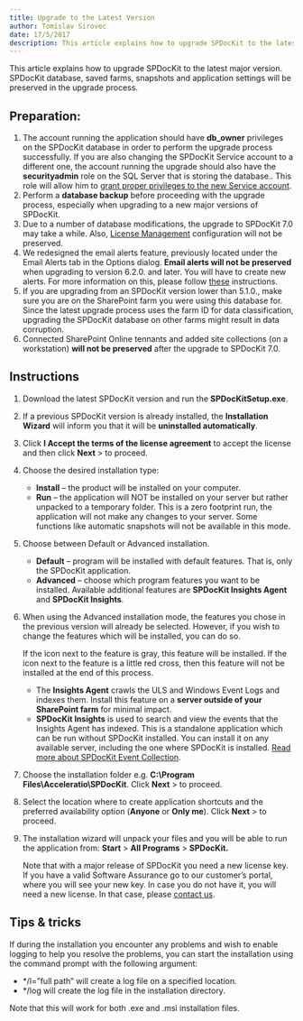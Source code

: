 ```yaml
---
title: Upgrade to the Latest Version
author: Tomislav Sirovec      
date: 17/5/2017
description: This article explains how to upgrade SPDocKit to the latest major version.
---
```


This article explains how to upgrade SPDocKit to the latest major version. SPDocKit database, saved farms, snapshots and application settings will be preserved in the upgrade process.

## Preparation:
1. The account running the application should have __db_owner__ privileges on the SPDocKit database in order to perform the upgrade process successfully. If you are also changing the SPDocKit Service account to a different one, the account running the upgrade should also have the __securityadmin__ role on the SQL Server that is storing the database.. This role will allow him to [grant proper privileges to the new Service account](#internal/requirements/sharepoint-on-premises-user-permissions-requirements/).
2. Perform a __database backup__ before proceeding with the upgrade process, especially when upgrading to a new major versions of SPDocKit.
3. Due to a number of database modifications, the upgrade to SPDocKit 7.0 may take a while. Also, [License Management](#internal/get-to-know-spdockit/backstage-screen/license-management/) configuration will not be preserved.
4. We redesigned the email alerts feature, previously located under the Email Alerts tab in the Options dialog. __Email alerts will not be preserved__ when upgrading to version 6.2.0. and later. You will have to create new alerts. For more information on this, please follow [these](#internal/get-to-know-spdockit/backstage-screen/options-wizard#email-alerts)  instructions.
5. If you are upgrading from an SPDocKit version lower than 5.1.0., make sure you are on the SharePoint farm you were using this database for. Since the latest upgrade process uses the farm ID for data classification, upgrading the SPDocKit database on other farms might result in data corruption.
6. Connected SharePoint Online tennants and added site collections (on a workstation) __will not be preserved__ after the upgrade to SPDocKit 7.0.

## Instructions
1. Download the latest SPDocKit version and run the __SPDocKitSetup.exe__.
2. If a previous SPDocKit version is already installed, the __Installation Wizard__ will inform you that it will be __uninstalled automatically__.
3. Click __I Accept the terms of the license agreement__ to accept the license and then click __Next__ > to proceed.
4. Choose the desired installation type:
    * __Install__ – the product will be installed on your computer.
    * __Run__ – the application will NOT be installed on your server but rather unpacked to a temporary folder. This is a zero footprint run, the application will not make any changes to your server. Some functions like automatic snapshots will not be available in this mode.
5. Choose between Default or Advanced installation. 
    * __Default__ – program will be installed with default features. That is, only the SPDocKit application.
    * __Advanced__ – choose which program features you want to be installed. Available additional features are __SPDocKit Insights Agent__ and __SPDocKit Insights__.
6. When using the Advanced installation mode, the features you chose in the previous version will already be selected. However, if you wish to change the features which will be installed, you can do so.
 
   If the icon next to the feature is gray, this feature will be installed. If the icon next to the feature is a little red cross, then this feature will not be installed at the end of this process.

    * The __Insights Agent__ crawls the ULS and Windows Event Logs and indexes them. Install this feature on a __server outside of your SharePoint farm__ for minimal impact.
    * __SPDocKit Insights__ is used to search and view the events that the Insights Agent has indexed. This is a standalone application which can be run without SPDocKit installed. You can install it on any available server, including the one where SPDocKit is installed. [Read more about SPDocKit Event Collection](#internal/get-to-know-spdockit/spdockit-insights).
7. Choose the installation folder e.g. __C:\Program Files\Acceleratio\SPDocKit__. Click __Next__ > to proceed.
8. Select the location where to create application shortcuts and the preferred availability option (__Anyone__ or __Only me__). Click __Next__ > to proceed.
9. The installation wizard will unpack your files and you will be able to run the application from: __Start__ > __All Programs__ > __SPDocKit.__

   Note that with a major release of SPDocKit you need a new license key. If you have a valid Software Assurance go to our customer’s portal, where you will see your new key. In case you do not have it, you will need a new license. In that case, please [contact us](https://www.spdockit.com/support/contact-us/).

## Tips & tricks
If during the installation you encounter any problems and wish to enable logging to help you resolve the problems, you can start the installation using the command prompt with the following argument:
* */l=”full path” will create a log file on a specified location.
* */log will create the log file in the installation directory.

Note that this will work for both .exe and .msi installation files.
